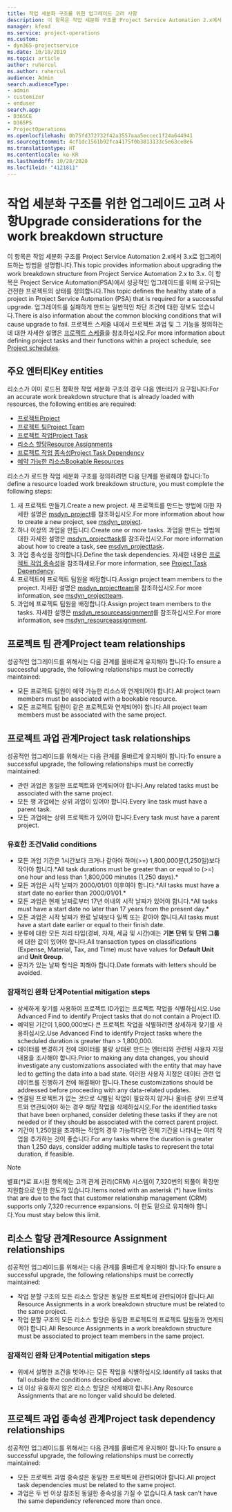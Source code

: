 ```yaml
---
title: 작업 세분화 구조를 위한 업그레이드 고려 사항
description: 이 항목은 작업 세분화 구조를 Project Service Automation 2.x에서 3.x로 업그레이드하는 방법을 설명합니다.
manager: kfend
ms.service: project-operations
ms.custom:
- dyn365-projectservice
ms.date: 10/18/2019
ms.topic: article
author: ruhercul
ms.author: ruhercul
audience: Admin
search.audienceType:
- admin
- customizer
- enduser
search.app:
- D365CE
- D365PS
- ProjectOperations
ms.openlocfilehash: 0b75fd372732f42a3557aaa5eccec1f24a644941
ms.sourcegitcommit: 4cf1dc1561b92fca4175f0b3813133c5e63ce8e6
ms.translationtype: HT
ms.contentlocale: ko-KR
ms.lasthandoff: 10/28/2020
ms.locfileid: "4121811"
---
```

# <a name="upgrade-considerations-for-the-work-breakdown-structure"></a><span data-ttu-id="99c13-103">작업 세분화 구조를 위한 업그레이드 고려 사항</span><span class="sxs-lookup"><span data-stu-id="99c13-103">Upgrade considerations for the work breakdown structure</span></span>
<span data-ttu-id="99c13-104">이 항목은 작업 세분화 구조를 Project Service Automation 2.x에서 3.x로 업그레이드하는 방법을 설명합니다.</span><span class="sxs-lookup"><span data-stu-id="99c13-104">This topic provides information about upgrading the work breakdown structure from Project Service Automation 2.x to 3.x.</span></span> <span data-ttu-id="99c13-105">이 항목은 Project Service Automation(PSA)에서 성공적인 업그레이드를 위해 요구되는 건전한 프로젝트의 상태를 정의합니다.</span><span class="sxs-lookup"><span data-stu-id="99c13-105">This topic defines the healthy state of a project in Project Service Automation (PSA) that is required for a successful upgrade.</span></span> <span data-ttu-id="99c13-106">업그레이드를 실패하게 만드는 일반적인 차단 조건에 대한 정보도 있습니다.</span><span class="sxs-lookup"><span data-stu-id="99c13-106">There is also information about the common blocking conditions that will cause upgrade to fail.</span></span> <span data-ttu-id="99c13-107">프로젝트 스케줄 내에서 프로젝트 과업 및 그 기능을 정의하는 데 대한 자세한 설명은 [프로젝트 스케줄](project-creating.md)을 참조하십시오.</span><span class="sxs-lookup"><span data-stu-id="99c13-107">For more information about defining project tasks and their functions within a project schedule, see [Project schedules](project-creating.md).</span></span>

## <a name="key-entities"></a><span data-ttu-id="99c13-108">주요 엔터티</span><span class="sxs-lookup"><span data-stu-id="99c13-108">Key entities</span></span>
<span data-ttu-id="99c13-109">리소스가 이미 로드된 정확한 작업 세분화 구조의 경우 다음 엔터티가 요구됩니다:</span><span class="sxs-lookup"><span data-stu-id="99c13-109">For an accurate work breakdown structure that is already loaded with resources, the following entities are required:</span></span>

- [<span data-ttu-id="99c13-110">프로젝트</span><span class="sxs-lookup"><span data-stu-id="99c13-110">Project</span></span>](https://docs.microsoft.com/dynamics365/customerengagement/on-premises/developer/entities/msdyn_project)
- [<span data-ttu-id="99c13-111">프로젝트 팀</span><span class="sxs-lookup"><span data-stu-id="99c13-111">Project Team</span></span>](https://docs.microsoft.com/dynamics365/customerengagement/on-premises/developer/entities/msdyn_projectteam)
- [<span data-ttu-id="99c13-112">프로젝트 작업</span><span class="sxs-lookup"><span data-stu-id="99c13-112">Project Task</span></span>](https://docs.microsoft.com/dynamics365/customerengagement/on-premises/developer/entities/msdyn_projecttask)
- [<span data-ttu-id="99c13-113">리소스 할당</span><span class="sxs-lookup"><span data-stu-id="99c13-113">Resource Assignments</span></span>](https://docs.microsoft.com/dynamics365/customerengagement/on-premises/developer/entities/msdyn_resourceassignment)
- [<span data-ttu-id="99c13-114">프로젝트 작업 종속성</span><span class="sxs-lookup"><span data-stu-id="99c13-114">Project Task Dependency</span></span>](https://docs.microsoft.com/dynamics365/customerengagement/on-premises/developer/entities/msdyn_projecttaskdependency)
- [<span data-ttu-id="99c13-115">예약 가능한 리소스</span><span class="sxs-lookup"><span data-stu-id="99c13-115">Bookable Resources</span></span>](https://docs.microsoft.com/dynamics365/customerengagement/on-premises/developer/entities/bookableresource)

<span data-ttu-id="99c13-116">리소스가 로드한 작업 세분화 구조를 정의하려면 다음 단계를 완료해야 합니다:</span><span class="sxs-lookup"><span data-stu-id="99c13-116">To define a resource loaded work breakdown structure, you must complete the following steps:</span></span>

1. <span data-ttu-id="99c13-117">새 프로젝트 만들기.</span><span class="sxs-lookup"><span data-stu-id="99c13-117">Create a new project.</span></span> <span data-ttu-id="99c13-118">새 프로젝트를 만드는 방법에 대한 자세한 설명은 [msdyn_project](https://docs.microsoft.com/dynamics365/customerengagement/on-premises/developer/entities/msdyn_project)를 참조하십시오.</span><span class="sxs-lookup"><span data-stu-id="99c13-118">For more information about how to create a new project, see [msdyn_project](https://docs.microsoft.com/dynamics365/customerengagement/on-premises/developer/entities/msdyn_project).</span></span>
2. <span data-ttu-id="99c13-119">하나 이상의 과업을 만듭니다.</span><span class="sxs-lookup"><span data-stu-id="99c13-119">Create one or more tasks.</span></span> <span data-ttu-id="99c13-120">과업을 만드는 방법에 대한 자세한 설명은 [msdyn_projecttask](https://docs.microsoft.com/dynamics365/customerengagement/on-premises/developer/entities/msdyn_projecttask)를 참조하십시오.</span><span class="sxs-lookup"><span data-stu-id="99c13-120">For more information about how to create a task, see [msdyn_projecttask](https://docs.microsoft.com/dynamics365/customerengagement/on-premises/developer/entities/msdyn_projecttask).</span></span>
3. <span data-ttu-id="99c13-121">과업 종속성을 정의합니다.</span><span class="sxs-lookup"><span data-stu-id="99c13-121">Define the task dependencies.</span></span> <span data-ttu-id="99c13-122">자세한 내용은 [프로젝트 작업 종속성](https://docs.microsoft.com/dynamics365/customerengagement/on-premises/developer/entities/msdyn_projecttaskdependency)을 참조하세요.</span><span class="sxs-lookup"><span data-stu-id="99c13-122">For more information, see [Project Task Dependency](https://docs.microsoft.com/dynamics365/customerengagement/on-premises/developer/entities/msdyn_projecttaskdependency).</span></span>
4. <span data-ttu-id="99c13-123">프로젝트에 프로젝트 팀원을 배정합니다.</span><span class="sxs-lookup"><span data-stu-id="99c13-123">Assign project team members to the project.</span></span> <span data-ttu-id="99c13-124">자세한 설명은 [msdyn_projectteam](https://docs.microsoft.com/dynamics365/customerengagement/on-premises/developer/entities/msdyn_projectteam)을 참조하십시오.</span><span class="sxs-lookup"><span data-stu-id="99c13-124">For more information, see [msdyn_projectteam](https://docs.microsoft.com/dynamics365/customerengagement/on-premises/developer/entities/msdyn_projectteam).</span></span>
5. <span data-ttu-id="99c13-125">과업에 프로젝트 팀원을 배정합니다.</span><span class="sxs-lookup"><span data-stu-id="99c13-125">Assign project team members to the tasks.</span></span> <span data-ttu-id="99c13-126">자세한 설명은 [msdyn_resourceassignment](https://docs.microsoft.com/dynamics365/customerengagement/on-premises/developer/entities/msdyn_resourceassignment)를 참조하십시오.</span><span class="sxs-lookup"><span data-stu-id="99c13-126">For more information, see [msdyn_resourceassignment](https://docs.microsoft.com/dynamics365/customerengagement/on-premises/developer/entities/msdyn_resourceassignment).</span></span>

## <a name="project-team-relationships"></a><span data-ttu-id="99c13-127">프로젝트 팀 관계</span><span class="sxs-lookup"><span data-stu-id="99c13-127">Project team relationships</span></span>

<span data-ttu-id="99c13-128">성공적인 업그레이드를 위해서는 다음 관계를 올바르게 유지해야 합니다:</span><span class="sxs-lookup"><span data-stu-id="99c13-128">To ensure a successful upgrade, the following relationships must be correctly maintained:</span></span>
- <span data-ttu-id="99c13-129">모든 프로젝트 팀원이 예약 가능한 리소스와 연계되어야 합니다.</span><span class="sxs-lookup"><span data-stu-id="99c13-129">All project team members must be associated with a bookable resource.</span></span>
- <span data-ttu-id="99c13-130">모든 프로젝트 팀원이 같은 프로젝트와 연계되어야 합니다.</span><span class="sxs-lookup"><span data-stu-id="99c13-130">All project team members must be associated with the same project.</span></span> 

## <a name="project-task-relationships"></a><span data-ttu-id="99c13-131">프로젝트 과업 관계</span><span class="sxs-lookup"><span data-stu-id="99c13-131">Project task relationships</span></span>
<span data-ttu-id="99c13-132">성공적인 업그레이드를 위해서는 다음 관계를 올바르게 유지해야 합니다:</span><span class="sxs-lookup"><span data-stu-id="99c13-132">To ensure a successful upgrade, the following relationships must be correctly maintained:</span></span>

- <span data-ttu-id="99c13-133">관련 과업은 동일한 프로젝트와 연계되어야 합니다.</span><span class="sxs-lookup"><span data-stu-id="99c13-133">Any related tasks must be associated with the same project.</span></span>
- <span data-ttu-id="99c13-134">모든 행 과업에는 상위 과업이 있어야 합니다.</span><span class="sxs-lookup"><span data-stu-id="99c13-134">Every line task must have a parent task.</span></span>
- <span data-ttu-id="99c13-135">모든 과업에는 상위 프로젝트가 있어야 합니다.</span><span class="sxs-lookup"><span data-stu-id="99c13-135">Every task must have a parent project.</span></span>

### <a name="valid-conditions"></a><span data-ttu-id="99c13-136">유효한 조건</span><span class="sxs-lookup"><span data-stu-id="99c13-136">Valid conditions</span></span>

- <span data-ttu-id="99c13-137">모든 과업 기간은 1시간보다 크거나 같아야 하며(>=) 1,800,000분(1,250일)보다 작아야 합니다.\*</span><span class="sxs-lookup"><span data-stu-id="99c13-137">All task durations must be greater than or equal to (>=) one hour and less than 1,800,000 minutes (1,250 days).\*</span></span>
- <span data-ttu-id="99c13-138">모든 과업은 시작 날짜가 2000/01/01 이후여야 합니다.\*</span><span class="sxs-lookup"><span data-stu-id="99c13-138">All tasks must have a start date no earlier than 2000/01/01.\*</span></span>
- <span data-ttu-id="99c13-139">모든 과업은 현재 날짜로부터 17년 이내의 시작 날짜가 있어야 합니다.\*</span><span class="sxs-lookup"><span data-stu-id="99c13-139">All tasks must have a start date no later than 17 years from the present day.\*</span></span>
- <span data-ttu-id="99c13-140">모든 과업은 시작 날짜가 완료 날짜보다 일찍 또는 같아야 합니다.</span><span class="sxs-lookup"><span data-stu-id="99c13-140">All tasks must have a start date earlier or equal to their finish date.</span></span>
- <span data-ttu-id="99c13-141">분류에 대한 모든 처리 타입(경비, 자재, 세금 및 시간)에는 **기본 단위** 및 **단위 그룹** 에 대한 값이 있어야 합니다.</span><span class="sxs-lookup"><span data-stu-id="99c13-141">All transaction types on classifications (Expense, Material, Tax, and Time) must have values for **Default Unit** and **Unit Group**.</span></span>
- <span data-ttu-id="99c13-142">문자가 있는 날짜 형식은 피해야 합니다.</span><span class="sxs-lookup"><span data-stu-id="99c13-142">Date formats with letters should be avoided.</span></span>

### <a name="potential-mitigation-steps"></a><span data-ttu-id="99c13-143">잠재적인 완화 단계</span><span class="sxs-lookup"><span data-stu-id="99c13-143">Potential mitigation steps</span></span>
- <span data-ttu-id="99c13-144">상세하게 찾기를 사용하여 프로젝트 ID가없는 프로젝트 작업을 식별하십시오.</span><span class="sxs-lookup"><span data-stu-id="99c13-144">Use Advanced Find to identify Project tasks that do not contain a Project ID.</span></span>
- <span data-ttu-id="99c13-145">예약된 기간이 1,800,000보다 큰 프로젝트 작업을 식별하려면 상세하게 찾기를 사용하십시오.</span><span class="sxs-lookup"><span data-stu-id="99c13-145">Use Advanced Find to identify Project tasks where the scheduled duration is greater than > 1,800,000.</span></span>
- <span data-ttu-id="99c13-146">데이터를 변경하기 전에 데이터를 불량 상태로 만드는 엔터티와 관련된 사용자 지정 내용을 조사해야 합니다.</span><span class="sxs-lookup"><span data-stu-id="99c13-146">Prior to making any data changes, you should investigate any customizations associated with the entity that may have led to getting the data into a bad state.</span></span> <span data-ttu-id="99c13-147">이러한 사용자 지정은 데이터 관련 업데이트를 진행하기 전에 해결해야 합니다.</span><span class="sxs-lookup"><span data-stu-id="99c13-147">These customizations should be addressed before proceeding with any data-related updates.</span></span>
- <span data-ttu-id="99c13-148">연결된 프로젝트가 없는 것으로 식별된 작업이 필요하지 않거나 올바른 상위 프로젝트와 연관되어야 하는 경우 해당 작업을 삭제하십시오.</span><span class="sxs-lookup"><span data-stu-id="99c13-148">For the identified tasks that have been orphaned, consider deleting these tasks if they are not needed or if they should be associated with the correct parent project.</span></span>
- <span data-ttu-id="99c13-149">기간이 1,250일을 초과하는 작업의 경우 가능하다면 전체 기간을 나타내는 여러 작업을 추가하는 것이 좋습니다.</span><span class="sxs-lookup"><span data-stu-id="99c13-149">For any tasks where the duration is greater than 1,250 days, consider adding multiple tasks to represent the total duration, if feasible.</span></span>

> [!NOTE]
> <span data-ttu-id="99c13-150">별표(\*)로 표시된 항목에는 고객 관계 관리(CRM) 시스템이 7,320번의 되풀이 확장만 지원함으로 인한 한도가 있습니다.</span><span class="sxs-lookup"><span data-stu-id="99c13-150">Items noted with an asterisk (\*) have limits that are due to the fact that customer relationship management (CRM) supports only 7,320 recurrence expansions.</span></span> <span data-ttu-id="99c13-151">이 한도 밑으로 유지해야 합니다.</span><span class="sxs-lookup"><span data-stu-id="99c13-151">You must stay below this limit.</span></span>

## <a name="resource-assignment-relationships"></a><span data-ttu-id="99c13-152">리소스 할당 관계</span><span class="sxs-lookup"><span data-stu-id="99c13-152">Resource Assignment relationships</span></span>
<span data-ttu-id="99c13-153">성공적인 업그레이드를 위해서는 다음 관계를 올바르게 유지해야 합니다:</span><span class="sxs-lookup"><span data-stu-id="99c13-153">To ensure a successful upgrade, the following relationships must be correctly maintained:</span></span>

- <span data-ttu-id="99c13-154">작업 분할 구조의 모든 리소스 할당은 동일한 프로젝트에 관련되어야 합니다.</span><span class="sxs-lookup"><span data-stu-id="99c13-154">All Resource Assignments in a work breakdown structure must be related to the same project.</span></span>
- <span data-ttu-id="99c13-155">작업 분할 구조의 모든 리소스 할당은 동일한 프로젝트의 프로젝트 팀원들과 연계되어야 합니다.</span><span class="sxs-lookup"><span data-stu-id="99c13-155">All Resource Assignments in a work breakdown structure must be associated to project team members in the same project.</span></span>

### <a name="potential-mitigation-steps"></a><span data-ttu-id="99c13-156">잠재적인 완화 단계</span><span class="sxs-lookup"><span data-stu-id="99c13-156">Potential mitigation steps</span></span>
- <span data-ttu-id="99c13-157">위에서 설명한 조건을 벗어나는 모든 작업을 식별하십시오.</span><span class="sxs-lookup"><span data-stu-id="99c13-157">Identify all tasks that fall outside the conditions described above.</span></span>  
- <span data-ttu-id="99c13-158">더 이상 유효하지 않은 리소스 할당은 삭제해야 합니다.</span><span class="sxs-lookup"><span data-stu-id="99c13-158">Any Resource Assignments that are no longer valid should be deleted.</span></span>

## <a name="project-task-dependency-relationships"></a><span data-ttu-id="99c13-159">프로젝트 과업 종속성 관계</span><span class="sxs-lookup"><span data-stu-id="99c13-159">Project task dependency relationships</span></span>
<span data-ttu-id="99c13-160">성공적인 업그레이드를 위해서는 다음 관계를 올바르게 유지해야 합니다:</span><span class="sxs-lookup"><span data-stu-id="99c13-160">To ensure a successful upgrade, the following relationships must be correctly maintained:</span></span>

- <span data-ttu-id="99c13-161">모든 프로젝트 과업 종속성은 동일한 프로젝트에 관련되어야 합니다.</span><span class="sxs-lookup"><span data-stu-id="99c13-161">All project task dependencies must be related to the same project.</span></span>
- <span data-ttu-id="99c13-162">과업은 두 번 이상 참조된 동일한 종속성을 가질 수 없습니다.</span><span class="sxs-lookup"><span data-stu-id="99c13-162">A task can't have the same dependency referenced more than once.</span></span>
